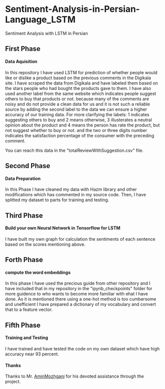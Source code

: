 # Sentiment-Analysis-in-Persian-Language_LSTM
Sentiment Analysis with LSTM in Persian

## First Phase
#### Data Aquisition
In this repository I have used LSTM for prediction of whether people would like or dislike a product based on the previous comments in the Digikala site. I have scraped the data from Digikala and have labeled them based on the stars people who had bought the products gave to them. I have also used another label from the same website which indicates people suggest others to buy that products or not. because many of the comments are noisy and do not provide a clean data for us and it is not such a reliable source by adding the second label to the data we can ensure a higher accuracy of our training data.
For more clarifying the labels:
1 indicates suggesting others to buy and 2 means otherwise, 3 illusterates a neutral opinion about the product and 4 means the person has rate the product, but not suggest whether to buy or not.
and the two or three digits number indicates the satisfaction percentage of the consumer with the preceding comment.

You can reach this data in the "totalReviewWithSuggestion.csv" file.

## Second Phase
#### Data Preparation
In this Phase I have cleaned my data with Hazm library and other modifications which has commented in my source code. Then, I have splitted my dataset to parts for training and testing.

## Third Phase
#### Build your own Neural Network in Tensorflow for LSTM
I have built my own graph for calculation the sentiments of each sentence based on the scores mentioning above.

## Forth Phase
#### compute the word embeddings
In this phase I have used the precious guide from other repository and I have included that in my repository in the "ipynb_checkpoints" folder for more guidence to who wants to become more familiar with ehat I have done. As it is mentioned there using a one-hot method is too cumbersome and unefficient I have prepared a dictionary of my vocabulary and convert that to a feature vector.

## Fifth Phase
#### Training and Testing
I have trained and have tested the code on my own dataset which have high accuracy near 93 percent.

#### Thanks
Thanks to Mr. [AminMozhgani](https://github.com/AminMozhgani) for his devoted assistance through the project.

